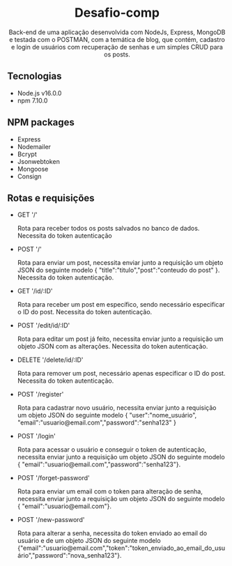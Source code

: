<h1 align="center">Desafio-comp</h1>

<p align="center">Back-end de uma aplicação desenvolvida com NodeJs, Express, MongoDB e testada com o POSTMAN, com a temática de blog, que  contém, cadastro e login de usuários com recuperação de senhas e um simples CRUD para os posts.</p>

 
<h2>Tecnologias</h2>

<ul>
    <li>Node.js v16.0.0</li>
    <li>npm 7.10.0</li>
</ul>

<h2>NPM packages</h2>
<ul>
    <li>Express</li>
    <li>Nodemailer</li>
    <li>Bcrypt</li>
    <li>Jsonwebtoken</li>
    <li>Mongoose</li>
    <li>Consign</li>
</ul>


<h2>Rotas e requisições</h2>
<ul>
    <li>GET '/'</li>
    <p>Rota para receber todos os posts salvados no banco de dados. Necessita do token autenticação</p>
    <li>POST '/'</li>
    <p>Rota para enviar um post, necessita enviar junto a requisição um objeto JSON do seguinte modelo { "title":"titulo","post":"conteudo do post" }. Necessita do token autenticação. </p>
    <li>GET '/id/:ID'</li>
    <p>Rota para receber um post em específico, sendo necessário especificar o ID do post. Necessita do token autenticação.</p>
    <li>POST '/edit/id/:ID'</li>
    <p>Rota para editar um post já feito, necessita enviar junto a requisição um objeto JSON com as alterações. Necessita do token autenticação.</p>
    <li>DELETE '/delete/id/:ID'</li>
    <p>Rota para remover um post, necessário apenas especificar o ID do post. Necessita do token autenticação.</p>
    <li>POST '/register'</li>
    <p>Rota para cadastrar novo usuário, necessita enviar junto a requisição um objeto JSON do seguinte modelo { "user":"nome_usuário", "email":"usuario@email.com","password":"senha123" }</p>
    <li>POST '/login'</li>
    <p>Rota para acessar o usuário e conseguir o token de autenticação, necessita enviar junto a requisição um objeto JSON do seguinte modelo { "email":"usuario@email.com","password":"senha123"}.</p>
    <li>POST '/forget-password'</li>
    <p>Rota para enviar um email com o token para alteração de senha, necessita enviar junto a requisição um objeto JSON do seguinte modelo { "email":"usuario@email.com"}.</p>
    <li>POST '/new-password'</li>
    <p>Rota para alterar a senha, necessita do token enviado ao email do usuário e de um objeto JSON do seguinte modelo {"email":"usuario@email.com","token":"token_enviado_ao_email_do_usuário","password":"nova_senha123"}.</p>

</ul>




